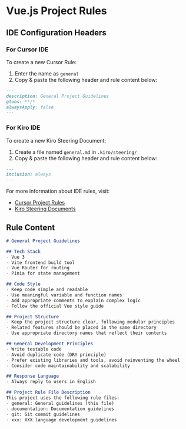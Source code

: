# Vue.js Project Rules

## IDE Configuration Headers

### For Cursor IDE

To create a new Cursor Rule:

1. Enter the name as `general`
2. Copy & paste the following header and rule content below:

```markdown
---
description: General Project Guidelines
globs: **/*
alwaysApply: false
---
```

### For Kiro IDE

To create a new Kiro Steering Document:

1. Create a file named `general.md` in `.kiro/steering/`
2. Copy & paste the following header and rule content below:

```markdown
---
inclusion: always
---
```

For more information about IDE rules, visit:
- [Cursor Project Rules](https://docs.cursor.com/context/rules#project-rules)
- [Kiro Steering Documents](https://github.com/kirolabs/kiro)

## Rule Content

```markdown
# General Project Guidelines

## Tech Stack
- Vue 3
- Vite frontend build tool
- Vue Router for routing
- Pinia for state management

## Code Style
- Keep code simple and readable
- Use meaningful variable and function names
- Add appropriate comments to explain complex logic
- Follow the official Vue style guide

## Project Structure
- Keep the project structure clear, following modular principles
- Related features should be placed in the same directory
- Use appropriate directory names that reflect their contents

## General Development Principles
- Write testable code
- Avoid duplicate code (DRY principle)
- Prefer existing libraries and tools, avoid reinventing the wheel
- Consider code maintainability and scalability

## Response Language
- Always reply to users in English

## Project Rule File Description
This project uses the following rule files:
- general: General guidelines (this file)
- documentation: Documentation guidelines
- git: Git commit guidelines
- xxx: XXX language development guidelines
```